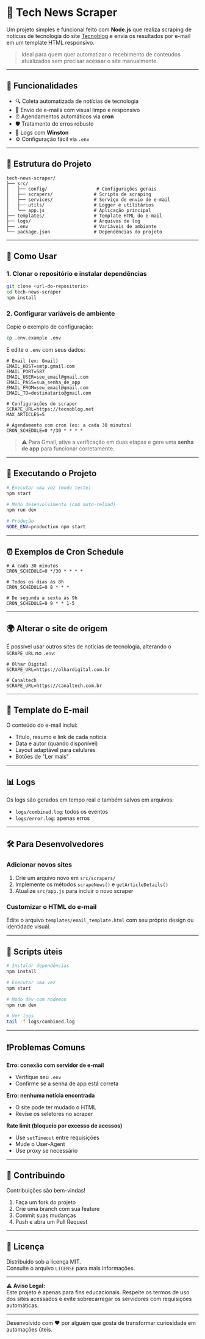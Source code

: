
# 🤖 Tech News Scraper

Um projeto simples e funcional feito com **Node.js** que realiza scraping de notícias de tecnologia do site [Tecnoblog](https://tecnoblog.net) e envia os resultados por e-mail em um template HTML responsivo.

> Ideal para quem quer automatizar o recebimento de conteúdos atualizados sem precisar acessar o site manualmente.

---

## 🔧 Funcionalidades

- 🔍 Coleta automatizada de notícias de tecnologia
- 📩 Envio de e-mails com visual limpo e responsivo
- ⏰ Agendamentos automáticos via **cron**
- 🛡️ Tratamento de erros robusto
- 📜 Logs com **Winston**
- ⚙️ Configuração fácil via `.env`

---

## 📁 Estrutura do Projeto

```
tech-news-scraper/
├── src/
│   ├── config/                  # Configurações gerais
│   ├── scrapers/               # Scripts de scraping
│   ├── services/               # Serviço de envio de e-mail
│   ├── utils/                  # Logger e utilitários
│   └── app.js                  # Aplicação principal
├── templates/                  # Template HTML do e-mail
├── logs/                       # Arquivos de log
├── .env                        # Variáveis de ambiente
└── package.json                # Dependências do projeto
```

---

## 🚀 Como Usar

### 1. Clonar o repositório e instalar dependências

```bash
git clone <url-do-repositorio>
cd tech-news-scraper
npm install
```

### 2. Configurar variáveis de ambiente

Copie o exemplo de configuração:

```bash
cp .env.example .env
```

E edite o `.env` com seus dados:

```env
# Email (ex: Gmail)
EMAIL_HOST=smtp.gmail.com
EMAIL_PORT=587
EMAIL_USER=seu_email@gmail.com
EMAIL_PASS=sua_senha_de_app
EMAIL_FROM=seu_email@gmail.com
EMAIL_TO=destinatario@gmail.com

# Configurações do scraper
SCRAPE_URL=https://tecnoblog.net
MAX_ARTICLES=5

# Agendamento com cron (ex: a cada 30 minutos)
CRON_SCHEDULE=0 */30 * * * *
```

> ⚠️ Para Gmail, ative a verificação em duas etapas e gere uma **senha de app** para funcionar corretamente.

---

## 🎯 Executando o Projeto

```bash
# Executar uma vez (modo teste)
npm start

# Modo desenvolvimento (com auto-reload)
npm run dev

# Produção
NODE_ENV=production npm start
```

---

## ⏰ Exemplos de Cron Schedule

```env
# A cada 30 minutos
CRON_SCHEDULE=0 */30 * * * *

# Todos os dias às 8h
CRON_SCHEDULE=0 8 * * *

# De segunda a sexta às 9h
CRON_SCHEDULE=0 9 * * 1-5
```

---

## 🌍 Alterar o site de origem

É possível usar outros sites de notícias de tecnologia, alterando o `SCRAPE_URL` no `.env`:

```env
# Olhar Digital
SCRAPE_URL=https://olhardigital.com.br

# Canaltech
SCRAPE_URL=https://canaltech.com.br
```

---

## 💌 Template do E-mail

O conteúdo do e-mail inclui:

- Título, resumo e link de cada notícia
- Data e autor (quando disponível)
- Layout adaptável para celulares
- Botões de "Ler mais"

---

## 📊 Logs

Os logs são gerados em tempo real e também salvos em arquivos:

- `logs/combined.log`: todos os eventos
- `logs/error.log`: apenas erros

---

## 🛠️ Para Desenvolvedores

### Adicionar novos sites

1. Crie um arquivo novo em `src/scrapers/`
2. Implemente os métodos `scrapeNews()` e `getArticleDetails()`
3. Atualize `src/app.js` para incluir o novo scraper

### Customizar o HTML do e-mail

Edite o arquivo `templates/email_template.html` com seu próprio design ou identidade visual.

---

## 🧩 Scripts úteis

```bash
# Instalar dependências
npm install

# Executar uma vez
npm start

# Modo dev com nodemon
npm run dev

# Ver logs
tail -f logs/combined.log
```

---

## ❗Problemas Comuns

**Erro: conexão com servidor de e-mail**

- Verifique seu `.env`
- Confirme se a senha de app está correta

**Erro: nenhuma notícia encontrada**

- O site pode ter mudado o HTML
- Revise os seletores no scraper

**Rate limit (bloqueio por excesso de acessos)**

- Use `setTimeout` entre requisições
- Mude o User-Agent
- Use proxy se necessário

---

## 🤝 Contribuindo

Contribuições são bem-vindas!

1. Faça um fork do projeto  
2. Crie uma branch com sua feature  
3. Commit suas mudanças  
4. Push e abra um Pull Request

---

## 📄 Licença

Distribuído sob a licença MIT.  
Consulte o arquivo `LICENSE` para mais informações.

---

⚠️ **Aviso Legal:**  
Este projeto é apenas para fins educacionais. Respeite os termos de uso dos sites acessados e evite sobrecarregar os servidores com requisições automáticas.

---

Desenvolvido com ❤️ por alguém que gosta de transformar curiosidade em automações úteis.
